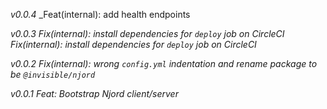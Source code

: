 *v0.0.4*
_Feat(internal): add health endpoints

*v0.0.3*
_Fix(internal): install dependencies for `deploy` job on CircleCI_
_Fix(internal): install dependencies for `deploy` job on CircleCI_

*v0.0.2*
_Fix(internal): wrong `config.yml` indentation and rename package to be `@invisible/njord`_

*v0.0.1*
_Feat: Bootstrap Njord client/server_
